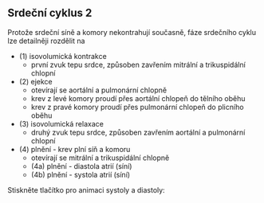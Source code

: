 <div class="w3-row">
<div class="w3-col s12 l4">

## Srdeční cyklus 2

Protože srdeční síně a komory nekontrahují současně, fáze srdečního cyklu
lze detailněji rozdělit na


- (1) isovolumická kontrakce 
    - první zvuk tepu srdce, způsoben zavřením mitrální a trikuspidální chlopní       
- (2) ejekce
    - otevírají se aortální a pulmonární chlopně
    - krev z levé komory proudí přes aortální chlopeň do tělního oběhu
    - krev z pravé komory proudí přes pulmonární chlopeň do plicního oběhu
- (3) isovolumická relaxace 
    - druhý zvuk tepu srdce,  způsoben zavřením aortální a pulmonární chlopní
- (4) plnění - krev plní síň a komoru
    - otevírají se mitrální a trikuspidální chlopně
    - (4a) plnění - diastola atrií (síní)
    - (4b) plnění - systola atrií (síní)

</div>
<div class="w3-col s12 l8">
Stiskněte tlačítko pro animaci systoly a diastoly:

<bdl-animate-control id="id4" speedfactor="20" segments="3;5;14;17;29" segmentlabels="4b plnění atriální systola;1 systola komor - isovolumická kontrakce;2 systola komor - ejekce;3 isovolumická relaxace;4a plnění"></bdl-animate-control>

<bdl-animate-gif fromid="id4" src="hemodynamics/heart.gif" width=600></bdl-animate-gif>
</div>
</div>

<bdl-quiz question="Druhý zvuk tepu srdce je způsoben:"
  answers="uzavřením mitrální a trikuspidální chlopně|
           otevřením aortální a pulmonární chlopně|
           uzavřením aortální a pulmonární chlopně"
  correctoptions="false|false|true"           
  explanations="první zvuk tepu srdce, způsoben zavřením mitrální a trikuspidální chlopní|
  otevření chlopní negeneruje výrazný slyšitelný zvuk|
  druhý zvuk tepu srdce, způsoben zavřením aortální a pulmonární chlopní">
</bdl-quiz> 

